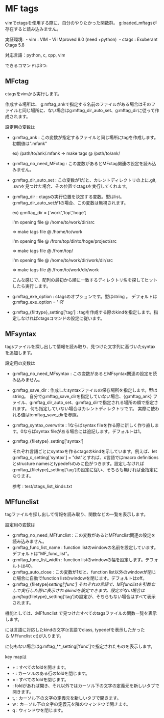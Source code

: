 
# MF tags
vimでctagsを使用する際に、自分のやりたかった関数群。
g:loaded_mftagsが存在すると読み込みません。

実証環境:
・vim : VIM - Vi IMproved 8.0 (need +python)
・ctags : Exuberant Ctags 5.8

対応言語：python, c, cpp, vim


できるコマンドは3つ:
## MFctag
ctagsをvimから実行します。

作成する場所は、 g:mftag_ankで指定する名前のファイルがある場合はそのファイルと同じ場所に、ない場合はg:mftag_dir_auto_set、g:mftag_dirに従って作成されます。

設定用の変数は
* g:mftag_ank : この変数が指定するファイルと同じ場所にtagを作成します。初期値は".mfank"

  ex) /path/to/ank/.mfank -> make tags @ /psth/to/ank/
* g:mftag_no_need_MFctag : この変数があるとMFctag関連の設定を読み込みません。
* g:mftag_dir_auto_set : この変数が1だと、カレントディレクトリの上に.git, .svnを見つけた場合、その位置でctagsを実行してくれます。
* g:mftag_dir : ctagsの実行位置を決定する変数。型はlist。g:mftag_dir_auto_setが1の場合、この変数は無視されます。

  ex) g:mftag_dir = ['work','top','hoge']

     I'm opening file @ /home/to/work/dir/src

     => make tags file @ /home/to/work

     I'm opening file @ /from/top/dir/to/hoge/project/src

     => make tags file @ /from/top/

     I'm opening file @ /home/to/work/dir/work/dir/src

     => make tags file @ /from/to/work/dir/work

     こんな感じで、配列の最初から順に一致するディレクトリ名を探してヒットしたら実行します。
* g:mftag_exe_option : ctagsのオプションです。型はstring 。
  デフォルトはg:mftag_exe_option = '-R'
* g:mftag_{filttype}_setting['tag'] : tagを作成する際のkindを指定します。指定しなければctagsコマンドの設定に従います。

## MFsyntax
tagsファイルを探し出して情報を読み取り、見つけた文字列に基づいたsyntaxを追加します。

設定用の変数は
* g:mftag_no_need_MFsyntax : この変数があるとMFsyntax関連の設定を読み込みません。
* g:mftag_save_dir : 作成したsyntaxファイルの保存場所を指定します。型はstring。
  自分でg:mftag_save_dirを指定していない場合、{g:mftag_ank} ファイル、g:mftag_dir_auto_set、g:mftag_dirで指定される場所の順で指定されます。
  何も指定していない場合はカレントディレクトリです。
  実際に使われる値はb:mftag_save_dirを参照。
* g:mftag_syntax_overwrite : 1ならばsyntax fileを作る際に新しく作り直します。0ならばsyntax fileがある場合には追記します。デフォルトは1。
* g:mftag_{filetype}_setting['syntax']

  それぞれ言語ごとにsyntaxを作るctagsのkindを示しています。例えば、let g:mftag_c_setting['syntax'] = "dst"とすれば、c言語ではmacro definitionsとstructure namesとtypedefsのみに色がつきます。設定しなければg:mftag_{filetype}_setting['tag']の設定に従い、そちらも無ければ全指定になります。

  参考 : test/ctags_list_kinds.txt

## MFfunclist
tagファイルを探し出して情報を読み取り、関数などの一覧を表示します。

設定用の変数は
* g:mftag_no_need_MFfunclist : この変数があるとMFfunclist関連の設定を読み込みません。
* g:mftag_func_list_name : function listのwindowの名前を設定しています。デフォルトは"MF_func_list"。
* g:mftag_func_list_width : function listのwindowの幅を設定します。デフォルトは40。
* g:mftag_auto_close : この変数が1だと、function list以外のwindowが閉じた場合に自動でfunction listのwindowを閉じます。デフォルトはoff。
* g:mftag_{filetype}_setting['func']
  それぞれの言語で、MFfunclistを引数なしで実行した際に表示されるkindを設定できます。設定がない場合はg:mftag_{filetype}_setting['tag']の設定が、そちらもない場合はすべて表示されます。

機能としては、:MFfunclist <arg>で見つけたすべてのtagsファイルの関数一覧を表示します。

<args>には言語に対応したkindの文字(c言語でclass, typedefを表示したかったら:MFfunclist ct)が入ります。

<args>に何もない場合はg:mftag_**_setting['func']で指定されたものを表示します。

key mapは
* \+       : すべてのfoldを開きます。
* \-       : カーソルのある行のfoldを閉じます。
* =       : すべてのfoldを閉じます。
* <enetr> : foldがあれば開き、それ以外ではカーソル下の文字の定義元を新しいタブで開きます。
* t,<c-t> : カーソル下の文字の定義元を新しいタブで開きます。
* w       : カーソル下の文字の定義元を隣のウィンドウで開きます。
* q       : ウィンドウを閉じます。

